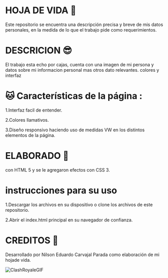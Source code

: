 # HOJA DE VIDA 🤩

Este repositorio se encuentra una descripción precisa y breve de mis datos personales, en la medida de lo que el trabajo pide como requerimientos.
 
 # DESCRICION 😎

 El trabajo esta echo por cajas, cuenta con una imagen de mi persona y datos sobre mi informacion personal mas otros dato relevantes.
 colores y interfaz

 # 🐱 Características de la página :
 
 1.Interfaz facil de entender.

 2.Colores llamativos.
 
 3.Diseño responsivo haciendo uso de medidas VW en los distintos elementos de la página.

 # ELABORADO 🤯

  con HTML 5 y se le agregaron efectos con CSS 3.

  # instrucciones para su uso

1.Descargar los archivos en su dispositivo o clone los archivos de este repositorio.

2.Abrir el index.html principal en su navegador de confianza.


# CREDITOS 🤑

Desarrollado por Nilson Eduardo Carvajal Parada como elaboración de mi hojade vida.

 ![ClashRoyaleGIF](https://github.com/user-attachments/assets/e6d92c66-f56f-44dc-b80d-a776c542488f)


 
